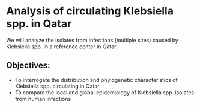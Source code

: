 # Analysis of circulating Klebsiella spp. in Qatar

We will analyze the isolates from infections (multiple sites) caused by Klebsiella spp. in a reference center in Qatar. 

## Objectives:

- To interrogate the distribution and phylogenetic characteristics of Klebsiella spp. circulating in Qatar
- To compare the local and global epidemiology of Klebsiella spp. isolates from human infections
